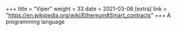 +++
title = "Viper"
weight = 33
date = 2021-03-06
[extra]
link = "https://en.wikipedia.org/wiki/Ethereum#Smart_contracts"
+++
A programming language

